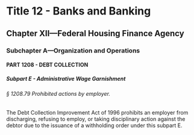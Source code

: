 
# Title 12 - Banks and Banking
## Chapter XII—Federal Housing Finance Agency
### Subchapter A—Organization and Operations
#### PART 1208 - DEBT COLLECTION
##### Subpart E - Administrative Wage Garnishment
###### § 1208.79 Prohibited actions by employer.

The Debt Collection Improvement Act of 1996 prohibits an employer from discharging, refusing to employ, or taking disciplinary action against the debtor due to the issuance of a withholding order under this subpart E.

